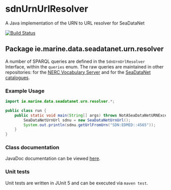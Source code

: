 # sdnUrnUrlResolver
A Java implementation of the URN to URL resolver for SeaDataNet

[![Build Status](https://travis-ci.org/adamml/sdnUrnUrlResolver.svg?branch=master)](https://travis-ci.org/adamml/sdnUrnUrlResolver)

## Package ie.marine.data.seadatanet.urn.resolver

A number of SPARQL queries are defined in the `SdnUrnUrlResolver` Interface, within the `queries` enum. The raw queries are maintained in other repositories: for the [NERC Vocabulary Server](https://github.com/adamml/nvs-sparql) and for the [SeaDataNet catalogues](https://github.com/adamml/seadatanet-sparql-queries).

### Example Usage
```java
import ie.marine.data.seadatanet.urn.resolver.*;

public class run {
	public static void main(String[] args) throws NotASeaDataNetURNException, CannotReadFromNercVocabularyServerException {
		SeaDataNetUrnUrl sdnu = new SeaDataNetUrnUrl();
		System.out.println(sdnu.getUrlFromUrn("SDN:EDMED::4565"));
	}
}
```

### Class documentation
JavaDoc documentation can be viewed [here](https://adamml.github.io/sdnUrnUrlResolver/).

### Unit tests
Unit tests are written in JUnit 5 and can be executed via `maven test`.